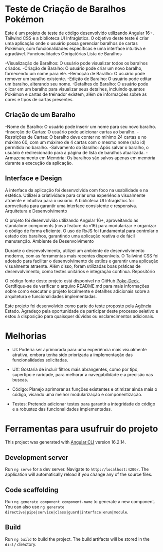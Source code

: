 # Teste de Criação de Baralhos Pokémon

Este é um projeto de teste de código desenvolvido utilizando Angular 16+, Tailwind CSS e a biblioteca UI Infragistics. O objetivo deste teste é criar uma aplicação onde o usuário possa gerenciar baralhos de cartas Pokémon, com funcionalidades específicas e uma interface intuitiva e agradável.
Funcionalidades Obrigatórias
Lista de Baralhos

 -Visualização de Baralhos: O usuário pode visualizar todos os baralhos criados.
 -Criação de Baralho: O usuário pode criar um novo baralho, fornecendo um nome para ele.
 -Remoção de Baralho: O usuário pode remover um baralho existente.
 -Edição de Baralho: O usuário pode editar um baralho, alterando seu nome.
 -Detalhes do Baralho: O usuário pode clicar em um baralho para visualizar seus detalhes, incluindo quantos Pokémon e cartas de treinador existem, além de informações sobre as cores e tipos de cartas presentes.

## Criação de um Baralho

 -Nome do Baralho: O usuário pode inserir um nome para seu novo baralho.
 -Inserção de Cartas: O usuário pode adicionar cartas ao baralho.
 -Restrições de Cartas: O baralho deve conter no mínimo 24 cartas e no máximo 60, com um máximo de 4 cartas com o mesmo nome (não id) permitido no baralho.
 -Salvamento do Baralho: Após salvar o baralho, o usuário é redirecionado para a página de lista de baralhos atualizada.
 -Armazenamento em Memória: Os baralhos são salvos apenas em memória durante a execução da aplicação.

## Interface e Design

A interface da aplicação foi desenvolvida com foco na usabilidade e na estética. Utilizei a criatividade para criar uma experiência visualmente atraente e intuitiva para o usuário. A biblioteca UI Infragistics foi aproveitada para garantir uma interface consistente e responsiva.
Arquitetura e Desenvolvimento

O projeto foi desenvolvido utilizando Angular 16+, aproveitando as standalone components (nova feature da v16) para modularizar e organizar o código de forma eficiente. O uso de RxJS foi fundamental para controlar o estado dos baralhos, garantindo uma aplicação reativa e de fácil manutenção.
Ambiente de Desenvolvimento

Durante o desenvolvimento, utilizei um ambiente de desenvolvimento moderno, com as ferramentas mais recentes disponíveis. O Tailwind CSS foi adotado para facilitar o desenvolvimento de estilos e garantir uma aplicação visualmente atraente. Além disso, foram utilizadas boas práticas de desenvolvimento, como testes unitários e integração contínua.
Repositório

O código fonte deste projeto está disponível no GitHub [Poke-Deck](https://github.com/Joas-Assuncao/pokemon-deck). Certifique-se de verificar o arquivo README.md para mais informações sobre como executar o projeto localmente e detalhes adicionais sobre a arquitetura e funcionalidades implementadas.

Este projeto foi desenvolvido como parte do teste proposto pela Agência Estado. Agradeço pela oportunidade de participar deste processo seletivo e estou à disposição para quaisquer dúvidas ou esclarecimentos adicionais.

# Melhorias

- UI: Poderia ser aprimorada para uma experiência mais visualmente atrativa, embora tenha sido priorizada a implementação das funcionalidades solicitadas.
  
- UX: Gostaria de incluir filtros mais abrangentes, como por tipo, supertipo e raridade, para melhorar a navegabilidade e a precisão nas buscas.
  
- Código: Planejo aprimorar as funções existentes e otimizar ainda mais o código, visando uma melhor modularização e componentização.

- Testes: Pretendo adicionar testes para garantir a integridade do código e a robustez das funcionalidades implementadas.

# Ferramentas para usufruir do projeto

This project was generated with [Angular CLI](https://github.com/angular/angular-cli) version 16.2.14.

## Development server

Run `ng serve` for a dev server. Navigate to `http://localhost:4200/`. The application will automatically reload if you change any of the source files.

## Code scaffolding

Run `ng generate component component-name` to generate a new component. You can also use `ng generate directive|pipe|service|class|guard|interface|enum|module`.

## Build

Run `ng build` to build the project. The build artifacts will be stored in the `dist/` directory.
